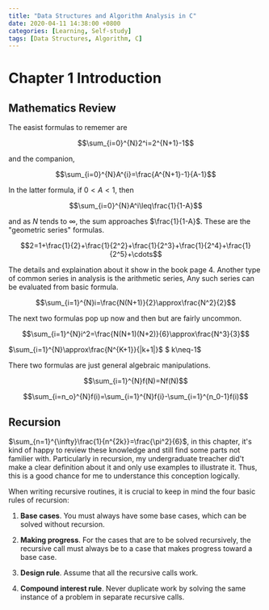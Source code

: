 ```yaml
---
title: "Data Structures and Algorithm Analysis in C"
date: 2020-04-11 14:38:00 +0800
categories: [Learning, Self-study]
tags: [Data Structures, Algorithm, C]
---
```

# Chapter 1 Introduction

## Mathematics Review

The easist  formulas to rememer are

$$\sum_{i=0}^{N}2^i=2^{N+1}-1$$

and the companion,

$$\sum_{i=0}^{N}A^{i}=\frac{A^{N+1}-1}{A-1}$$

In the latter formula, if $0<A<1$, then

$$\sum_{i=0}^{N}A^i\leq\frac{1}{1-A}$$

and as $N$ tends to $\infty$, the sum approaches $\frac{1}{1-A}$. These are the "geometric series" formulas.

 

$$2=1+\frac{1}{2}+\frac{1}{2^2}+\frac{1}{2^3}+\frac{1}{2^4}+\frac{1}{2^5}+\cdots$$

The details and explaination about it show in the book page 4. Another type of common series in analysis is the arithmetic series, Any such series can be evaluated from basic formula.

$$\sum_{i=1}^{N}i=\frac{N(N+1)}{2}\approx\frac{N^2}{2}$$

The next two formulas pop up now and then but are fairly uncommon.

$$\sum_{i=1}^{N}i^2=\frac{N(N+1)(N+2)}{6}\approx\frac{N^3}{3}$$

$\sum_{i=1}^{N}\approx\frac{N^{K+1}}{|k+1|}$      $ k\neq-1$

There two formulas are just general algebraic manipulations.

$$\sum_{i=1}^{N}f(N)=Nf(N)$$

$$\sum_{i=n_o}^{N}f(i)=\sum_{i=1}^{N}f{i}-\sum_{i=1}^{n_0-1}f(i)$$ 

## Recursion

$\sum_{n=1}^{\infty}\frac{1}{n^{2k}}=\frac{\pi^2}{6}$, in this chapter, it's kind of happy to review these knowledge and still find some parts not familier with. Particularly in recursion, my undergraduate treacher did't make a clear definition about it and only use examples to illustrate it. Thus, this is a good chance for me to understance this conception logically.

When writing recursive routines, it is crucial to keep in mind the four basic rules of recursion:    

1. **Base cases**. You must always have some base cases, which can be solved without recursion.

2. **Making progress**. For the cases that are to be solved recursively, the recursive call must always be to a case that makes progress toward a base case.

3. **Design rule**. Assume that all the recursive calls work.

4. **Compound interest rule**. Never duplicate work by solving the same instance of a problem in separate recursive calls.